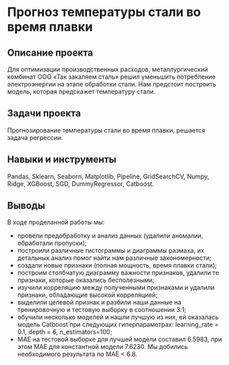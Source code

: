# Прогноз температуры стали во время плавки

## Описание проекта
Для оптимизации производственных расходов, металлургический комбинат ООО «Так закаляем сталь» решил уменьшить потребление электроэнергии на этапе обработки стали. Нам предстоит построить модель, которая предскажет температуру стали.

## Задачи проекта
Прогнозирование температуры стали во время плавки, решается задача регрессии.

## Навыки и инструменты
Pandas, Sklearn, Seaborn, Matplotlib, Pipeline, GridSearchCV, Numpy, Ridge, XGBoost, SGD, DummyRegressor, Catboost.

## Выводы
В ходе проделанной работы мы:
- провели предобработку и анализ данных (удалили аномалии, обработали пропуски);
- построили различные гистограммы и диаграммы размаха, их детальных анализ помог найти нам различные закономерности;
- создали новые признаки (полная мощность, время плавки стали);
- построим столбчатую диаграмму важности признаков, удалили те признаки, которые оказались бесполезными;
- изучили корреляцию между полученными признаками и удалили признаки, обладающие высокой корреляцией;
- выделили целевой признак и разбили наши данные на тренировочную и тестовую выборку в соотношении 3:1;
- обучили несколько моделей и нашли лучшую из них, ей оказалась модель Catboost при следующих гиперпараметрах: learning_rate = 0.1, depth = 6, n_estimators=100;
- MAE на тестовой выборке для лучшей модели составил 6.5983, при этом MAE для константной модели 7.6230. Мы добились необходимого результата по MAE < 6.8.
